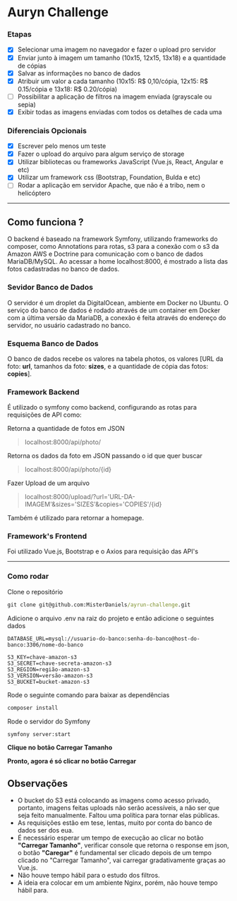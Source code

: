 # Auryn Challenge

### Etapas
- [x] Selecionar uma imagem no navegador e fazer o upload pro servidor
- [x] Enviar junto à imagem um tamanho (10x15, 12x15, 13x18) e a quantidade de cópias
- [x] Salvar as informações no banco de dados
- [x] Atribuir um valor a cada tamanho (10x15: R$ 0,10/cópia, 12x15: R$ 0.15/cópia e 13x18: R$ 0.20/cópia)
- [ ] Possibilitar a aplicação de filtros na imagem enviada (grayscale ou sepia)
- [x] Exibir todas as imagens enviadas com todos os detalhes de cada uma

### Diferenciais Opcionais
- [x] Escrever pelo menos um teste
- [x] Fazer o upload do arquivo para algum serviço de storage
- [x] Utilizar bibliotecas ou frameworks JavaScript (Vue.js, React, Angular e etc)
- [x] Utilizar um framework css (Bootstrap, Foundation, Bulda e etc)
- [ ] Rodar a aplicação em servidor Apache, que não é a tribo, nem o helicóptero
___
## Como funciona ?
O backend é baseado na framework Symfony, utilizando frameworks do composer, como Annotations para rotas, s3 para a conexão com o s3 da Amazon AWS e Doctrine para comunicação com o banco de dados MariaDB/MySQL. Ao acessar a home localhost:8000, é mostrado a lista das fotos cadastradas no banco de dados.

### Sevidor Banco de Dados
O servidor é um droplet da DigitalOcean, ambiente em Docker no Ubuntu. O serviço do banco de dados é rodado através de um container em Docker com a última versão da MariaDB, a conexão é feita através do endereço do servidor, no usuário cadastrado no banco.

### Esquema Banco de Dados
O banco de dados recebe os valores na tabela photos, os valores [URL da foto: **url**, tamanhos da foto: **sizes**, e a quantidade de cópia das fotos: **copies**]. 

### Framework Backend
É utilizado o symfony como backend, configurando as rotas para requisições de API como:

Retorna a quantidade de fotos em JSON
> localhost:8000/api/photo/

Retorna os dados da foto em JSON passando o id que quer buscar
> localhost:8000/api/photo/{id}

Fazer Upload de um arquivo
> localhost:8000/upload/?url='URL-DA-IMAGEM'&sizes='SIZES'&copies='COPIES'/{id}

Também é utilizado para retornar a homepage.

### Framework's Frontend
Foi utilizado Vue.js, Bootstrap e o Axios para requisição das API's
___
### Como rodar
Clone o repositório
```cmd
git clone git@github.com:MisterDaniels/ayrun-challenge.git
```

Adicione o arquivo .env na raiz do projeto e então adicione o seguintes dados
```env
DATABASE_URL=mysql://usuario-do-banco:senha-do-banco@host-do-banco:3306/nome-do-banco

S3_KEY=chave-amazon-s3
S3_SECRET=chave-secreta-amazon-s3
S3_REGION=região-amazon-s3
S3_VERSION=versão-amazon-s3
S3_BUCKET=bucket-amazon-s3
```

Rode o seguinte comando para baixar as dependências
```cmd
composer install
```

Rode o servidor do Symfony
```cmd
symfony server:start
```

**Clique no botão Carregar Tamanho**

**Pronto, agora é só clicar no botão Carregar**

## Observações

- O bucket do S3 está colocando as imagens como acesso privado, portanto, imagens feitas uploads não serão acessíveis, a não ser que seja feito manualmente. Faltou uma política para tornar elas públicas.
- As requisições estão em tese, lentas, muito por conta do banco de dados ser dos eua.
- É necessário esperar um tempo de execução ao clicar no botão **"Carregar Tamanho"**, verificar console que retorna o response em json, o botão **"Caregar"** é fundamental ser clicado depois de um tempo clicado no "Carregar Tamanho", vai carregar gradativamente graças ao Vue.js.
- Não houve tempo hábil para o estudo dos filtros.
- A ideia era colocar em um ambiente Nginx, porém, não houve tempo hábil para.

